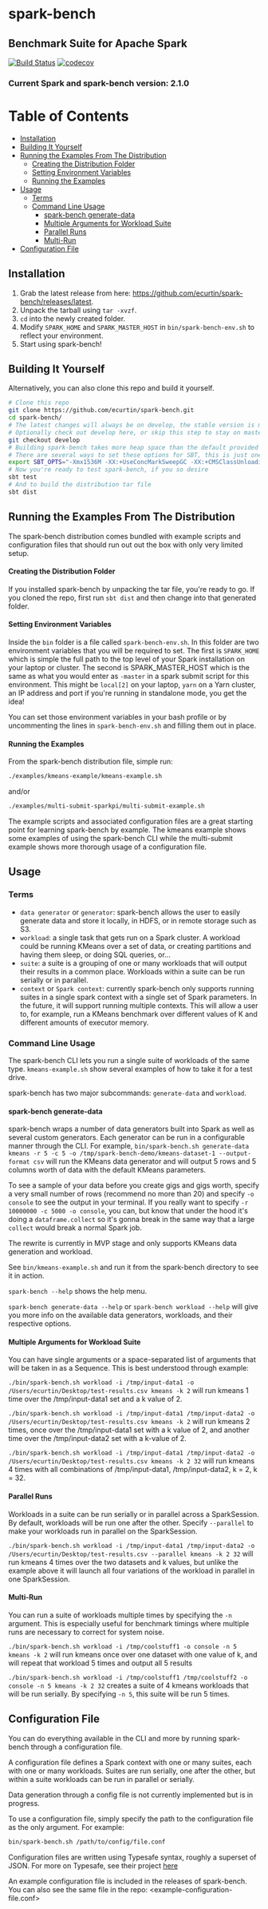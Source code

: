 # spark-bench
## Benchmark Suite for Apache Spark

[![Build Status](https://travis-ci.org/ecurtin/spark-bench.svg?branch=master)](https://travis-ci.org/ecurtin/spark-bench)
[![codecov](https://codecov.io/gh/ecurtin/spark-bench/branch/master/graph/badge.svg)](https://codecov.io/gh/ecurtin/spark-bench)


### Current Spark and spark-bench version: 2.1.0

<!-- START doctoc generated TOC please keep comment here to allow auto update -->
<!-- DON'T EDIT THIS SECTION, INSTEAD RE-RUN doctoc TO UPDATE -->
# Table of Contents

- [Installation](#installation)
- [Building It Yourself](#building-it-yourself)
- [Running the Examples From The Distribution](#running-the-examples-from-the-distribution)
    - [Creating the Distribution Folder](#creating-the-distribution-folder)
    - [Setting Environment Variables](#setting-environment-variables)
    - [Running the Examples](#running-the-examples)
- [Usage](#usage)
  - [Terms](#terms)
  - [Command Line Usage](#command-line-usage)
    - [spark-bench generate-data](#spark-bench-generate-data)
    - [Multiple Arguments for Workload Suite](#multiple-arguments-for-workload-suite)
    - [Parallel Runs](#parallel-runs)
    - [Multi-Run](#multi-run)
- [Configuration File](#configuration-file)

<!-- END doctoc generated TOC please keep comment here to allow auto update -->

## Installation 

1. Grab the latest release from here: <https://github.com/ecurtin/spark-bench/releases/latest>.
2. Unpack the tarball using `tar -xvzf`.
3. `cd` into the newly created folder.
4. Modify `SPARK_HOME` and `SPARK_MASTER_HOST` in `bin/spark-bench-env.sh` to reflect your environment. 
5. Start using spark-bench!


## Building It Yourself

Alternatively, you can also clone this repo and build it yourself. 

```bash
# Clone this repo
git clone https://github.com/ecurtin/spark-bench.git
cd spark-bench/
# The latest changes will always be on develop, the stable version is master.
# Optionally check out develop here, or skip this step to stay on master.
git checkout develop
# Building spark-bench takes more heap space than the default provided by SBT.
# There are several ways to set these options for SBT, this is just one. I recommend adding the following line to your bash_profile
export SBT_OPTS="-Xmx1536M -XX:+UseConcMarkSweepGC -XX:+CMSClassUnloadingEnabled -XX:MaxPermSize=2G -Xss2M"
# Now you're ready to test spark-bench, if you so desire
sbt test
# And to build the distribution tar file
sbt dist
```

## Running the Examples From The Distribution

The spark-bench distribution comes bundled with example scripts and configuration files that should run out out the box
with only very limited setup.

#### Creating the Distribution Folder
If you installed spark-bench by unpacking the tar file, you're ready to go. If you cloned the repo, first run
`sbt dist` and then change into that generated folder.

#### Setting Environment Variables
Inside the `bin` folder is a file called `spark-bench-env.sh`. In this folder are two environment variables
that you will be required to set. The first is `SPARK_HOME` which is simple the full path to the top level of your
Spark installation on your laptop or cluster. The second is SPARK_MASTER_HOST which is the same as what you
would enter as `-master` in a spark submit script for this environment. This might be `local[2]` on your laptop,
`yarn` on a Yarn cluster, an IP address and port if you're running in standalone mode, you get the idea!

You can set those environment variables in your bash profile or by uncommenting the lines in `spark-bench-env.sh`
and filling them out in place.

#### Running the Examples
From the spark-bench distribution file, simple run:
```bash
./examples/kmeans-example/kmeans-example.sh
```
and/or
```bash
./examples/multi-submit-sparkpi/multi-submit-example.sh
```

The example scripts and associated configuration files are a great starting point for learning spark-bench by example.
The kmeans example shows some examples of using the spark-bench CLI while the multi-submit example shows more
thorough usage of a configuration file.

## Usage

### Terms

- `data generator` or `generator`: spark-bench allows the user to easily generate data and store it locally, in HDFS, or in remote storage such as S3.
- `workload`: a single task that gets run on a Spark cluster. A workload could be running KMeans over a set of data, or creating partitions and having them sleep, or doing SQL queries, or...
- `suite`: a suite is a grouping of one or many workloads that will output their results in a common place. Workloads within a suite can be run serially or in parallel.
- `context` or `Spark context`: currently spark-bench only supports running suites in a single spark context with a single set of Spark parameters. In the future, it will support running
multiple contexts. This will allow a user to, for example, run a KMeans benchmark over different values of K and different amounts of executor memory.

### Command Line Usage

The spark-bench CLI lets you run a single suite of workloads of the same type. `kmeans-example.sh` show several examples of how to take it for a test drive.

spark-bench has two major subcommands: `generate-data` and `workload`. 

#### spark-bench generate-data

spark-bench wraps a number of data generators built into Spark as well as several custom generators. Each generator can be run in a configurable manner through the CLI.
For example, `bin/spark-bench.sh generate-data kmeans -r 5 -c 5 -o /tmp/spark-bench-demo/kmeans-dataset-1 --output-format csv` will run the KMeans data generator and will output
5 rows and 5 columns worth of data with the default KMeans parameters.

To see a sample of your data before you create gigs and gigs worth, specify a very small number of rows (recommend no more than 20) and specify `-o console` to see the
output in your terminal. If you really want to specify `-r 10000000 -c 5000 -o console`, you can, but know that under the hood it's doing a `dataframe.collect` so it's 
gonna break in the same way that a large `collect` would break a normal Spark job.


The rewrite is currently in MVP stage and only supports KMeans data generation and workload.

See `bin/kmeans-example.sh` and run it from the spark-bench directory to see it in action.

`spark-bench --help` shows the help menu.

`spark-bench generate-data --help` or `spark-bench workload --help` will give you more info on the available data generators, workloads, and their respective options.
 
#### Multiple Arguments for Workload Suite

You can have single arguments or a space-separated list of arguments that will be taken in as a Sequence.
This is best understood through example:

`./bin/spark-bench.sh workload -i /tmp/input-data1 -o /Users/ecurtin/Desktop/test-results.csv kmeans -k 2`
will run kmeans 1 time over the /tmp/input-data1 set and a k value of 2.

`./bin/spark-bench.sh workload -i /tmp/input-data1 /tmp/input-data2 -o /Users/ecurtin/Desktop/test-results.csv kmeans -k 2`
will run kmeans 2 times, once over the /tmp/input-data1 set with a k value of 2, and another time over the /tmp/input-data2 set with a k-value of 2.

`./bin/spark-bench.sh workload -i /tmp/input-data1 /tmp/input-data2 -o /Users/ecurtin/Desktop/test-results.csv kmeans -k 2 32`
will run kmeans 4 times with all combinations of /tmp/input-data1, /tmp/input-data2, k = 2, k = 32.

#### Parallel Runs

Workloads in a suite can be run serially or in parallel across a SparkSession. By default, workloads will be run one after the other. 
Specify `--parallel` to make your workloads run in parallel on the SparkSession.

`./bin/spark-bench.sh workload -i /tmp/input-data1 /tmp/input-data2 -o /Users/ecurtin/Desktop/test-results.csv --parallel kmeans -k 2 32`
will run kmeans 4 times over the two datasets and k values, but unlike the example above it will launch all four variations of the workload in parallel in one SparkSession.

#### Multi-Run

You can run a suite of workloads multiple times by specifying the `-n` argument. 
This is especially useful for benchmark timings where multiple runs are necessary to correct for system noise.

`./bin/spark-bench.sh workload -i /tmp/coolstuff1 -o console -n 5 kmeans -k 2`
will run kmeans once over one dataset with one value of k, and will repeat that workload 5 times and output all 5 results

`./bin/spark-bench.sh workload -i /tmp/coolstuff1 /tmp/coolstuff2 -o console -n 5 kmeans -k 2 32`
creates a suite of 4 kmeans workloads that will be run serially. By specifying `-n 5`, this suite will be run 5 times.

## Configuration File

You can do everything available in the CLI and more by running spark-bench through a configuration file.

A configuration file defines a Spark context with one or many suites, each with one or many workloads. Suites
are run serially, one after the other, but within a suite workloads can be run in parallel or serially. 

Data generation through a config file is not currently implemented but is in progress.

To use a configuration file, simply specify the path to the configuration file as the only argument. For example:
```bash
bin/spark-bench.sh /path/to/config/file.conf
```

Configuration files are written using Typesafe syntax, roughly a superset of JSON. For more on Typesafe, see their project
[here](https://github.com/typesafehub/config)

An example configuration file is included in the releases of spark-bench. You can also see the same file in the repo: <example-configuration-file.conf>